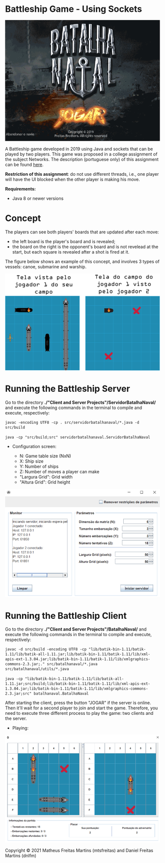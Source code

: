 # Battleship Game - Using Sockets

![initial screen of client](misc/client_initial_screen.gif "Client")

A Battleship game developed in 2019 using Java and sockets that can be played by two players.
This game was proposed in a college assignment of the subject Networks. The description (portuguese only) of this assignment can be found [here](description-tp2sockets2019.pdf).

**Restriction of this assignment**: do not use different threads, i.e., one player will have the UI blocked when the other player is making his move.

**Requirements:**
- Java 8 or newer versions

# Concept

The players can see both players' boards that are updated after each move:
- the left board is the player's board and is revealed;
- the board on the right is the opponent's board and is not revelead at the start, but each square is revealed after a shot is fired at it.

The figure below shows an example of this concept, and involves 3 types of vessels: canoe, submarine and warship.

![Concept](misc/concept.jpg "Concept")

# Running the Battleship Server

Go to the directory **./"Client and Server Projects"/ServidorBatalhaNaval/** and execute the following commands in the terminal to compile and execute, respectively:

```
javac -encoding UTF8 -cp . src/servidorbatalhanaval/*.java -d src/build

java -cp "src/build;src" servidorbatalhanaval.ServidorBatalhaNaval
```

- Configuration screen:

    - N: Game table size (NxN)
    - X: Ship size
    - Y: Number of ships
    - Z: Number of moves a player can make
    - "Largura Grid": Grid width
    - "Altura Grid": Grid height

![configuration screen of the server](misc/server_configuration_screen.png "Server")

# Running the Battleship Client

Go to the directory **./"Client and Server Projects"/BatalhaNaval/** and execute the following commands in the terminal to compile and execute, respectively:
```
javac -d src/build -encoding UTF8 -cp "lib/batik-bin-1.11/batik-1.11/lib/batik-all-1.11.jar;lib/batik-bin-1.11/batik-1.11/lib/xml-apis-ext-1.3.04.jar;lib/batik-bin-1.11/batik-1.11/lib/xmlgraphics-commons-2.3.jar;." src/batalhanaval/*.java src/batalhanaval/utils/*.java

java -cp "lib/batik-bin-1.11/batik-1.11/lib/batik-all-1.11.jar;src/build;lib/batik-bin-1.11/batik-1.11/lib/xml-apis-ext-1.3.04.jar;lib/batik-bin-1.11/batik-1.11/lib/xmlgraphics-commons-2.3.jar;src" batalhanaval.BatalhaNaval
```
After starting the client, press the button "JOGAR" if the server is online. Then it'll wait for a second player to join and start the game. Therefore, you need to execute three different process to play the game: two clients and the server.

- Playing:

![client playing](misc/client_playing.png "Client playing")

Copyright © 2021 Matheus Freitas Martins (mtsfreitas) and Daniel Freitas Martins (dnlfm) 
